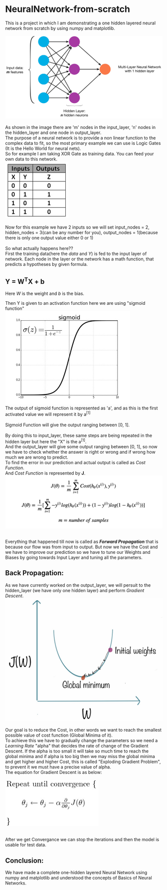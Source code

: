 # NeuralNetwork-from-scratch
This is a project in which I am demonstrating a one hidden layered neural network from scratch by using numpy and matplotlib.<br/>
<br/>![image](images/one_layered_network.jpeg)
<br/><br/>As shown in the image there are 'm' nodes in the input_layer, 'n' nodes in the hidden_layer and one node in output_layer.
<br/>The purpose of a neural network is to provide a non linear function to the complex data to fit, so the most primary example we can use is Logic Gates (It is the Hello World for neural nets).
<br/>So for example I am taking XOR Gate as training data. You can feed your own data to this network.
<br/>![image_table](images/TRUTH-TABLE-1.jpg)
<br/><br/> Now for this example we have 2 inputs so we will set input_nodes = 2, hidden_nodes = 3(can be any number for you), output_nodes = 1(because there is only one output value either 0 or 1)
<br/><br/>So what actually happens here??
<br/>First the training data(here the *data* and *Y*) is fed to the input layer of network. Each node in the layer or the network has a math function, that predicts a hypotheses by given formula.

## Y = W<sup>T</sup>X + b
Here *W* is the weight and *b* is the bias.

Then Y is given to an activation function here we are using "sigmoid function" 
<br/>![image](images/sigmoid.jfif)
<br/>The output of sigmoid function is represented as 'a', and as this is the first activated value we will represent it by a<sup>[1]</sup>
<br/><br/>Sigmoid Function will give the output ranging between [0, 1].
<br/><br/>By doing this to input_layer, these same steps are being repeated in the hidden layer but here the "X" is the a<sup>[1]</sup>.
<br/>And the output_layer will give some output ranging between [0, 1], so now we have to check whether the answer is right or wrong and if wrong how much we are wrong to predict.
<br/>To find the error in our prediction and actual output is called as *Cost Function*.
<br/>And *Cost Function* is represented by **J**.
<br/>![image](images/Loss.png)

<br/>Everything that happened till now is called as ***Forward Propagation*** that is because our flow was from input to output. But now we have the Cost and we have to improve our prediction so we have to tune our Weights and Biases by going towards Input Layer and tuning all the parameters.
## Back Propagation:
As we have currently worked on the output_layer, we will persuit to the hidden_layer (we have only one hidden layer) and perform *Gradient Descent*.
<br/>![image](images/Grad_desc.png)
<br/><br/>Our goal is to reduce the Cost, in other words we want to reach the smallest possible value of cost function (Global Minima of it).
<br/>To achieve this we have to gradually change the parameters so we need a *Learning Rate* "alpha" that decides the rate of change of the Gradient Descent. If the alpha is too small it will take so much time to reach the global minima and if alpha is too big then we may miss the global minima and get higher and higher Cost, this is called "Exploding Gradient Problem", to prevent it we must have a precise value of alpha.
<br/>The equation for Gradient Descent is as below:
<br/><br/>![image](images/Grad_desc_formula.jpg)

<br/>After we get Convergance we can stop the iterations and then the model is usable for test data.

## Conclusion:
We have made a complete one-hidden layered Neural Network using numpy and matplotlib and understood the concepts of Basics of Neural Networks.
